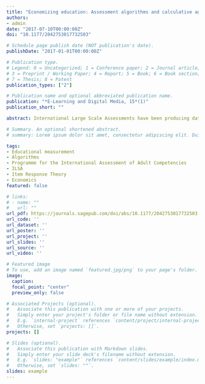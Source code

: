 ```yaml
---
title: "Economizing education: Assessment algorithms and calculative agencies"
authors:
- admin
date: "2017-07-10T00:00:00Z"
doi: "10.1177/2042753017732503"

# Schedule page publish date (NOT publication's date).
publishDate: "2017-01-01T00:00:00Z"

# Publication type.
# Legend: 0 = Uncategorized; 1 = Conference paper; 2 = Journal article;
# 3 = Preprint / Working Paper; 4 = Report; 5 = Book; 6 = Book section;
# 7 = Thesis; 8 = Patent
publication_types: ["2"]

# Publication name and optional abbreviated publication name.
publication: "*E-Learning and Digital Media, 15*(1)"
publication_short: ""

abstract: International Large Scale Assessments have been producing data about educational attainment for over 60 years. More recently however, these assessments as tests have become digitally and computationally complex and increasingly rely on the calculative work performed by algorithms. In this article I first consider the coordination of relations between the human and non-human agents that perform the day-to-day tasks of data production used in economic and educational policymaking and practice. I examine the calculative agencies of an assemblage of algorithms encoded in the testing software for the Programme for the International Assessment of Adult Competencies. These algorithms perform the sampling, sorting, scoring, and result prediction of test takers and items during digital assessment events. Second, I examine the role of psychometric practices and educational testing theories, and in particular, Item Response Theory, in the work of sorting and detaching situated practices into equivalence spaces that they can be manipulated and transformed by into calculable entities. Combined with digital assessment technologies, the probabilistic statistical techniques used by Item Response Theory are able to produce digital data such as test scores capable of transforming situated literacy practices into psychological constructs that can then be classified and rendered calculable. This reinforces the calculative agency of tests as well as a consensus about the legitimacy and necessity of the testing technologies as the dominant way to produce educational data.

# Summary. An optional shortened abstract.
# summary: Lorem ipsum dolor sit amet, consectetur adipiscing elit. Duis posuere tellus ac convallis placerat. Proin tincidunt magna sed ex sollicitudin condimentum.

tags:
- Educational measurement
- Algorithms
- Programme for the International Assessment of Adult Competencies
- ILSA 
- Item Response Theory
- Economics
featured: false

# links:
# - name: ""
#   url: ""
url_pdf: https://journals.sagepub.com/doi/abs/10.1177/2042753017732503
url_code: ''
url_dataset: ''
url_poster: ''
url_project: ''
url_slides: ''
url_source: ''
url_video: ''

# Featured image
# To use, add an image named `featured.jpg/png` to your page's folder. 
image:
  caption:  
  focal_point: "center"
  preview_only: false

# Associated Projects (optional).
#   Associate this publication with one or more of your projects.
#   Simply enter your project's folder or file name without extension.
#   E.g. `internal-project` references `content/project/internal-project/index.md`.
#   Otherwise, set `projects: []`.
projects: []

# Slides (optional).
#   Associate this publication with Markdown slides.
#   Simply enter your slide deck's filename without extension.
#   E.g. `slides: "example"` references `content/slides/example/index.md`.
#   Otherwise, set `slides: ""`.
slides: example
---
```


<!--{{% alert note %}}
Click the *Cite* button above to demo the feature to enable visitors to import publication metadata into their reference management software.
{{% /alert %}}

{{% alert note %}}
Click the *Slides* button above to demo Academic's Markdown slides feature.
{{% /alert %}}

Supplementary notes can be added here, including [code and math](https://sourcethemes.com/academic/docs/writing-markdown-latex/).-->
